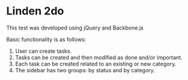 Linden 2do
==========

This test was developed using jQuery and Backbone.js

Basic functionality is as follows:

1. User can create tasks.
2. Tasks can be created and then modified as done and/or important.
3. Each task can be created related to an existing or new category.
4. The sidebar has two groups: by status and by category.
